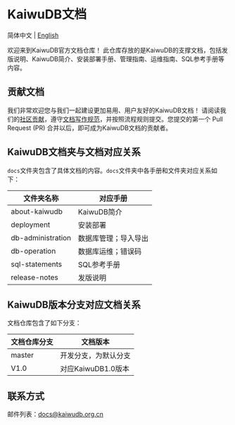 # KaiwuDB文档 

简体中文 | [English](./README.en.md)

欢迎来到KaiwuDB官方文档仓库！
此仓库存放的是KaiwuDB的支撑文档，包括发版说明、KaiwuDB简介、安装部署手册、管理指南、运维指南、SQL参考手册等内容。

## 贡献文档

我们非常欢迎您与我们一起建设更加易用、用户友好的KaiwuDB文档！
请阅读我们的[社区贡献](https://gitee.com/kaiwudb-opensource/community/blob/master/Contribute_process.md)，遵守[文档写作规范](./style-guide.md)，并按照流程规则提交。您提交的第一个 Pull Request (PR) 合并以后，即可成为KaiwuDB文档的贡献者。


## KaiwuDB文档夹与文档对应关系

`docs`文件夹包含了具体文档的内容。`docs`文件夹中各手册和文件夹对应关系如下：

| 文件夹名称        | 对应手册               |
| ----------------- | ---------------------- |
| about-kaiwudb     | KaiwuDB简介            |
| deployment        | 安装部署               |
| db-administration | 数据库管理；导入导出 |
| db-operation      | 数据库运维；错误码 |
| sql-statements    | SQL参考手册                |
| release-notes     | 发版说明               |


## KaiwuDB版本分支对应文档关系

文档仓库包含了如下分支：

| 文档仓库分支       | 文档版本              |
| ----------------- | ---------------------- |
| master            | 开发分支，为默认分支     |
| V1.0               | 对应KaiwuDB1.0版本       |

## 联系方式

邮件列表：docs@kaiwudb.org.cn